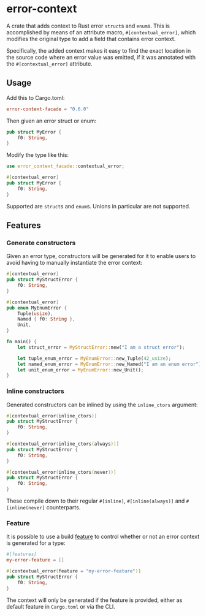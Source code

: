 # error-context

A crate that adds context to Rust error `struct`s and `enum`s.
This is accomplished by means of an attribute macro, `#[contextual_error]`,
which modifies the original type to add a field that contains error context.

Specifically, the added context makes it easy to find the exact location in
the source code where an error value was emitted, if it was annotated with the
`#[contextual_error]` attribute.

## Usage

Add this to Cargo.toml:

``` toml
error-context-facade = "0.6.0"
```

Then given an error struct or enum:

``` rust
pub struct MyError {
    f0: String,
}
```

Modify the type like this:

``` rust
use error_context_facade::contextual_error;

#[contextual_error]
pub struct MyError {
    f0: String,
}
```

Supported are `struct`s and `enum`s. Unions in particular are not supported.

## Features

### Generate constructors

Given an error type, constructors will be generated for it to enable users to
avoid having to manually instantiate the error context:

``` rust
#[contextual_error]
pub struct MyStructError {
    f0: String,
}

#[contextual_error]
pub enum MyEnumError {
    Tuple(usize),
    Named { f0: String },
    Unit,
}

fn main() {
    let struct_error = MyStructError::new("I am a struct error");

    let tuple_enum_error = MyEnumError::new_Tuple(42_usize);
    let named_enum_error = MyEnumError::new_Named("I am an enum error");
    let unit_enum_error = MyEnumError::new_Unit();
}
```

### Inline constructors

Generated constructors can be inlined by using the `inline_ctors` argument:

``` rust
#[contextual_error(inline_ctors)]
pub struct MyStructError {
    f0: String,
}
```

``` rust
#[contextual_error(inline_ctors(always))]
pub struct MyStructError {
    f0: String,
}
```

``` rust
#[contextual_error(inline_ctors(never))]
pub struct MyStructError {
    f0: String,
}
```

These compile down to their regular `#[inline]`, `#[inline(always)]`
and `#[inline(never]` counterparts.

### Feature

It is possible to use a build [feature](https://doc.rust-lang.org/cargo/reference/features.html)
to control whether or not an error context is generated for a type:

``` toml
#[features]
my-error-feature = []
```

``` rust
#[contextual_error(feature = "my-error-feature")]
pub struct MyStructError {
    f0: String,
}
```

The context will only be generated if the feature is provided, either as
default feature in `Cargo.toml` or via the CLI.
